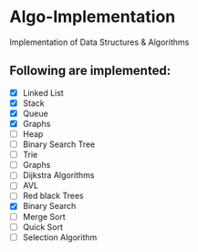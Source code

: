 # Algo-Implementation
Implementation of Data Structures &amp; Algorithms

## Following are implemented:
- [x] Linked List
- [x] Stack
- [x] Queue
- [x] Graphs
- [ ] Heap
- [ ] Binary Search Tree
- [ ] Trie
- [ ] Graphs
- [ ] Dijkstra Algorithms
- [ ] AVL
- [ ] Red black Trees
- [x] Binary Search
- [ ] Merge Sort
- [ ] Quick Sort
- [ ] Selection Algorithm
